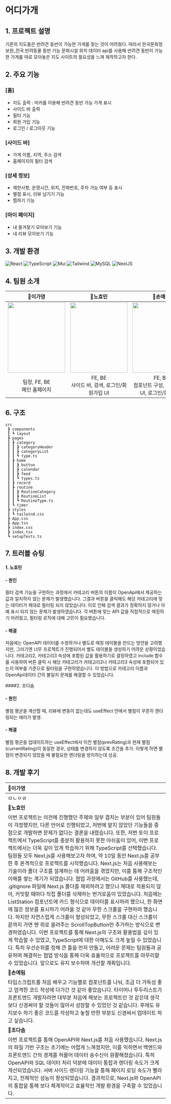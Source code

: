 # 어디가개

## 1. 프로젝트 설명

기존의 지도들은 반려견 동반이 가능한 가게를 찾는 것이 어려웠다. 따라서 한국문화정보원_전국 반려동물 동반 가능 문화시설 위치 데이터 api를 사용해 반려견 동반이 가능한 가게를 따로 모아놓은 지도 사이트의 필요성을 느껴 제작하고자 한다.

## 2. 주요 기능

### [홈]

- 지도 출력 : 마커를 이용해 반려견 동반 가능 가게 표시
- 사이드 바 출력
- 필터 기능
- 회원 가입 기능
- 로그인 / 로그아웃 기능


### [사이드 바]

- 가게 이름, 지역, 주소 검색
- 홈페이지의 필터 검색

### [상세 정보]

- 제한사항, 운영시간, 위치, 전화번호, 주차 가능 여부 등 표시
- 별점 표시, 리뷰 남기기 기능
- 찜하기 기능

### [마이 페이지]

- 내 즐겨찾기 모아보기 기능
- 내 리뷰 모아보기 기능

## 3. 개발 환경

![React](https://img.shields.io/badge/React-20232A?style=for-the-badge&logo=react&logoColor=61DAFB) ![TypeScript](https://img.shields.io/badge/TypeScript-3178C6?style=for-the-badge&logo=typescript&logoColor=white) ![Mui](https://img.shields.io/badge/Mui-007FFF?style=for-the-badge&logo=mui&logoColor=white) ![Tailwind](https://img.shields.io/badge/TailwindCSS-06B6D4?style=for-the-badge&logo=TailwindCSS&logoColor=white) ![MySQL](https://img.shields.io/badge/TypeScript-3178C6?style=for-the-badge&logo=typescript&logoColor=4479A1) ![NextJS](https://img.shields.io/badge/TypeScript-3178C6?style=for-the-badge&logo=typescript&logoColor=000000)

## 4. 팀원 소개

|                                  🐰**이가영**                                  |                            🐣**노효민**                             |                            🐼**손예림**                             |                                  🐹**조다솜**                                  |
| :----------------------------------------------------------------------------: | :-----------------------------------------------------------------: | :-----------------------------------------------------------------: | :----------------------------------------------------------------------------: |
| <img src="https://i.ibb.co/7yBsKX8/porfolio-profile.jpg" height=220 width=180> | <img src="https://i.ibb.co/Hd9Pz5B/image.jpg" height=220 width=180> | <img src="https://i.ibb.co/DpmsYD3/image.png" height=220 width=180> | <img src="https://i.ibb.co/L0wswBF/removebg-preview.png" height=220 width=180> |
|                          팀장, FE, BE<br>메인 홈페이지                           |                         FE, BE<br>사이드 바, 검색, 로그인/회원가입 UI                         |                      FE, BE<br>컴포넌트 구성, 마이페이지 UI, 로그인/회원가입                      |                               FE, BE<br>마이페이지, 상세 정보 페이지                                |

## 6. 구조

```
src
 ┣ components
 ┃ ┗ layout
 ┣ pages
 ┃ ┣ category
 ┃ ┃ ┣ categoryHeader
 ┃ ┃ ┣ categoryList
 ┃ ┃ ┗ type.ts
 ┃ ┣ home
 ┃ ┃ ┣ button
 ┃ ┃ ┣ calendar
 ┃ ┃ ┣ feed
 ┃ ┃ ┗ types.ts
 ┃ ┣ record
 ┃ ┣ routine
 ┃ ┃ ┣ RoutineCategory
 ┃ ┃ ┣ RoutineList
 ┃ ┃ ┗ RoutineType.ts
 ┃ ┗ timer
 ┣ styles
 ┃ ┗ tailwind.css
 ┣ App.css
 ┣ App.tsx
 ┣ index.css
 ┣ index.tsx
 ┗ setupTests.ts
```

## 7. 트러블 슈팅

#### 1. 노효민

#### - 원인

필터 검색 기능을 구현하는 과정에서 카테고리 버튼의 이름이 OpenApi에서 제공하는 값과 일치하지 않는 문제가 발생했습니다. 그결과 버튼을 클릭해도 해당 카테고리에 맞는 데이터가 제대로 필터링 되지 않았습니다. 이로 인해 검색 결과가 정확하지 않거나 아예 표시 되지 않는 문제가 발생하였습니다. 각 버튼에 맞는 API 값을 직접적으로 매칭하기 어려웠고, 필터링 로직에 대해 고민이 필요했습니다.

#### - 해결

처음에는 OpenAPI 데이터를 수정하거나 별도로 매칭 테이블을 만드는 방안을 고려했지만, 그러기엔 너무 프로젝트가 진행되어서 별도 테이블을 생성하기 어려운 상황이었습니다. 
카테고리2, 카테고리3 속성에 포함된 값을 활용하기로 결정하였고 include 함수를 사용하여 버튼 클릭 시 해당 카테고리가 카테고리2나 카테고리3 속성에 포함되어 있는지 여부를 기준으로 필터링을 구현하였습니다. 이 방법으로 카테고리 이름과 OpenApi데이터 간의 불일치 문제를 해결할 수 있었습니다.

####2. 조다솜

#### - 원인

별점 평균을 계산할 때, 리뷰에 변동이 없는데도 useEffect 안에서 별점이 꾸준히 렌더링되는 에러가 발생.

#### - 해결

별점 평균을 업데이트하는 useEffect에서 이전 별점(prevRating)과 현재 별점(currentRating)이 동일한 경우, 상태를 변경하지 않도록 조건을 추가. 이렇게 하면 별점이 변경되지 않았을 때 불필요한 렌더링을 방지하는데 성공.




## 8. 개발 후기

| 🐰**이가영**                                                                                                                                                                                                                                                                                                                                                                                                                                                                                                                                                                                                                                                                                                                                                             |
| :----------------------------------------------------------------------------------------------------------------------------------------------------------------------------------------------------------------------------------------------------------------------------------------------------------------------------------------------------------------------------------------------------------------------------------------------------------------------------------------------------------------------------------------------------------------------------------------------------------------------------------------------------------------------------------------------------------------------------------------------------------------------- |
| ㅁㄴㅇㄹ                                                                                                                                                                                                                                                                                                                                                                                                                                                                                                                                                                                                                                                                                                                                                                 |
| 🐣**노효민**                                                                                                                                                                                                                                                                                                                                                                                                                                                                                                                                                                                                                                                                                                                                                             |
|이번 프로젝트는 이전에 진행했던 주제와 일부 겹치는 부분이 있어 팀원들이 걱정했지만, 다른 언어로 진행되었고, 저번에 맡지 않았던 기능들을 중점으로 개발하면 문제가 없다는 결론을 내렸습니다. 또한, 저번 토이 프로젝트에서 TypeScript를 충분히 활용하지 못한 아쉬움이 있어, 이번 프로젝트에서는 더욱 깊이 있게 학습하기 위해 TypeScript를 선택했습니다. 팀원들 모두 Next.js를 사용해보고자 하여, 약 10일 동안 Next.js를 공부한 후 본격적으로 프로젝트를 시작했습니다. Next.js는 처음 사용해보는 기술이라 폴더 구조를 설계하는 데 어려움을 겪었지만, 이를 통해 구조적인 이해를 쌓는 계기가 되었습니다. 협업 과정에서는 GitHub를 사용했는데, .gitignore 파일에 Next.js 폴더를 제외하려고 했으나 제대로 적용되지 않아, 커밋할 때마다 직접 폴더를 삭제하는 번거로움이 있었습니다. 처음에는 ListStation 컴포넌트에 카드 형식으로 데이터를 표시하려 했으나, 한 화면에 많은 정보를 표시하기 어려울 것 같아 무한 스크롤을 구현하려 했습니다. 하지만 자연스럽게 스크롤이 형성되었고, 무한 스크롤 대신 스크롤이 끝까지 가면 맨 위로 올려주는 ScrollTopButton만 추가하는 방식으로 변경하였습니다. 이번 프로젝트를 통해 Next.js의 구조와 활용법을 깊이 있게 학습할 수 있었고, TypeScript에 대한 이해도도 크게 높일 수 있었습니다. 특히 우선순위를 정해 큰 틀을 먼저 만들고, 어려운 문제는 팀원들과 공유하며 해결하는 협업 방식을 통해 더욱 효율적으로 프로젝트를 마무리할 수 있었습니다. 앞으로도 유지 보수하며 개선할 계획입니다.                                                                                                                                                          |
| 🐼**손예림**                                                                                                                                                                                                                                                                                                                                                                                                                                                                                                                                                                                                                                                                                                                                                            |
| 타입스크립트롤 처음 배우고 기능별로 컴포넌트를 나눠, 조금 더 가독성 좋고 엄격한 코드 작성에 다가간 것 같아 좋았습니다. 타이머나 투두리스트가 프론트엔드 개발자라면 대부분 처음에 해보는 프로젝트인 것 같은데 생각보다 신경써야 할 것들이 많아서 성장할 수 있었던 것 같습니다. 후에도 유지보수 하기 좋은 코드를 작성하고 놓칠 만한 부분도 신경써서 업데이트 하고 싶습니다.                                                                                                                                                                                                                                                                                                                                                                                                |
| 🐹**조다솜**                                                                                                                                                                                                                                                                                                                                                                                                                                                                                                                                                                                                                                                                                                                                                             |
|이번 프로젝트를 통해 OpenAPI와 Next.js를 처음 사용했습니다. Next.js의 파일 기반 구조는 초기에는 어렵게 느껴졌지만, 이를 익히면서 백엔드와 프론트엔드 간의 경계를 허물어 데이터 송수신이 원활해졌습니다. 특히 OpenAPI와 SQL 데이터 처리 덕분에 데이터 통합과 렌더링 속도가 크게 개선되었습니다. 서버 사이드 렌더링 기능을 통해 페이지 로딩 속도가 빨라지고, 전체적인 성능이 향상되었습니다. 결과적으로, Next.js와 OpenAPI의 통합을 통해 보다 체계적이고 효율적인 개발 환경을 구축할 수 있었습니다.  |
